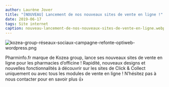 ```yaml
---
author: Laurène Jover
title: "[NOUVEAU] Lancement de nos nouveaux sites de vente en ligne !"
date: 2019-06-17
tags: Site internet
caption: nouveau-lancement-de-nos-nouveaux-sites-de-vente-en-ligne.webp
---
```


![kozea-group-réseaux-sociaux-campagne-refonte-optiweb-wordpress.png](/2019-06-17_nouveau-lancement-de-nos-nouveaux-sites-de-vente-en-ligne/kozea-group-réseaux-sociaux-campagne-refonte-optiweb-wordpress.png)

Pharminfo.fr marque de Kozea group, lance ses nouveaux sites de vente en ligne pour les pharmacies d’officine ! Rapidité, nouveaux designs et nouvelles fonctionnalités à découvrir sur les sites de Click & Collect uniquement ou avec tous les modules de vente en ligne ! N’hésitez pas à nous contacter pour en savoir plus 👍
